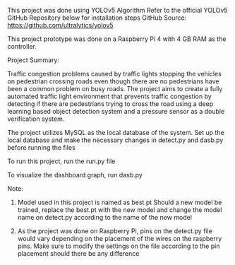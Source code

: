 This project was done using YOLOv5 Algorithm
Refer to the official YOLOv5 GitHub Repository below for installation steps
GitHub Source: https://github.com/ultralytics/yolov5

This project prototype was done on a Raspberry Pi 4 with 4 GB RAM as the controller.

Project Summary:

Traffic congestion problems caused by traffic lights stopping the vehicles on pedestrian crossing roads even though there are no pedestrians have been a common problem on busy roads. The project aims to create a fully automated traffic light environment that prevents traffic congestion by detecting if there are pedestrians trying to cross the road using a deep learning based object detection system and a pressure sensor as a double verification system.


The project utilizes MySQL as the local database of the system. Set up the local database and make the necessary changes in detect.py and dasb.py before running the files

To run this project, run the run.py file

To visualize the dashboard graph, run dasb.py


Note:
1. Model used in this project is named as best.pt
   Should a new model be trained, replace the best.pt with the new model and change the model name on detect.py according to the name of the new model

3. As the project was done on Raspberry Pi, pins on the detect.py file would vary depending on the placement of the wires on the raspberry pins.
   Make sure to modify the settings on the file according to the pin placement should there be any difference
